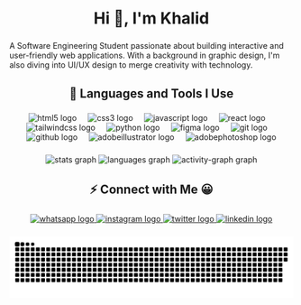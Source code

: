 <h1 align="center">Hi 👋, I'm Khalid</h1>

###

<p align="left">A Software Engineering Student passionate about building interactive and user-friendly web applications. With a background in graphic design, I'm also diving into UI/UX design to merge creativity with technology.</p>

###

<h2 align="center">🚀 Languages and Tools I Use</h2>

###

<div align="center">
  <img src="https://cdn.jsdelivr.net/gh/devicons/devicon/icons/html5/html5-original.svg" height="40" alt="html5 logo"  />
  <img width="12" />
  <img src="https://cdn.jsdelivr.net/gh/devicons/devicon/icons/css3/css3-original.svg" height="40" alt="css3 logo"  />
  <img width="12" />
  <img src="https://cdn.jsdelivr.net/gh/devicons/devicon/icons/javascript/javascript-original.svg" height="40" alt="javascript logo"  />
  <img width="12" />
  <img src="https://cdn.jsdelivr.net/gh/devicons/devicon/icons/react/react-original.svg" height="40" alt="react logo"  />
  <img width="12" />
  <img src="https://cdn.simpleicons.org/tailwindcss/06B6D4" height="40" alt="tailwindcss logo"  />
  <img width="12" />
  <img src="https://cdn.jsdelivr.net/gh/devicons/devicon/icons/python/python-original.svg" height="40" alt="python logo"  />
  <img width="12" />
  <img src="https://cdn.jsdelivr.net/gh/devicons/devicon/icons/figma/figma-original.svg" height="40" alt="figma logo"  />
  <img width="12" />
  <img src="https://cdn.jsdelivr.net/gh/devicons/devicon/icons/git/git-original.svg" height="40" alt="git logo"  />
  <img width="12" />
  <img src="https://skillicons.dev/icons?i=github" height="40" alt="github logo"  />
  <img width="12" />
  <img src="https://skillicons.dev/icons?i=ai" height="40" alt="adobeillustrator logo"  />
  <img width="12" />
  <img src="https://skillicons.dev/icons?i=ps" height="40" alt="adobephotoshop logo"  />
</div>

###

<div align="center">
  <img src="https://github-readme-stats.vercel.app/api?username=mabrux-codes&hide_title=false&hide_rank=false&show_icons=true&include_all_commits=true&count_private=true&disable_animations=false&theme=github_dark&locale=en&hide_border=true&order=1&custom_title=My%20Github%20Stats" height="199" alt="stats graph"  />
  <img src="https://github-readme-stats.vercel.app/api/top-langs?username=mabrux-codes&locale=en&hide_title=false&layout=compact&card_width=320&langs_count=5&theme=github_dark&hide_border=true&order=2&custom_title=I%20mostly%20use%20these%20languages%F0%9F%91%87%F0%9F%8F%BE" height="200" alt="languages graph"  />
  <img src="https://github-readme-activity-graph.vercel.app/graph?username=mabrux-codes&radius=16&theme=github-dark&area=false&order=5&hide_border=true&hide_title=false&custom_title=My%20Contribution%20Graph" height="300" alt="activity-graph graph"  />
</div>

###

<h2 align="center">⚡ Connect with Me 😀</h2>

###

<div align="center">
  <a href="https://wa.link/tz0qgw" target="_blank">
    <img src="https://raw.githubusercontent.com/maurodesouza/profile-readme-generator/master/src/assets/icons/social/whatsapp/default.svg" width="52" height="40" alt="whatsapp logo"  />
  </a>
  <a href="https://www.instagram.com/mabru.x/" target="_blank">
    <img src="https://raw.githubusercontent.com/maurodesouza/profile-readme-generator/master/src/assets/icons/social/instagram/default.svg" width="52" height="40" alt="instagram logo"  />
  </a>
  <a href="https://x.com/KhalidMabrux" target="_blank">
    <img src="https://raw.githubusercontent.com/maurodesouza/profile-readme-generator/master/src/assets/icons/social/twitter/default.svg" width="52" height="40" alt="twitter logo"  />
  </a>
  <a href="https://www.linkedin.com/in/mabrux/" target="_blank">
    <img src="https://raw.githubusercontent.com/maurodesouza/profile-readme-generator/master/src/assets/icons/social/linkedin/default.svg" width="52" height="40" alt="linkedin logo"  />
  </a>
</div>

###

<img src="https://raw.githubusercontent.com/mabrux-codes/mabrux-codes/output/snake.svg" alt="Snake animation" />

###
